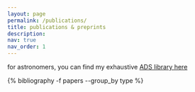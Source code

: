 ```yaml
---
layout: page
permalink: /publications/
title: publications & preprints
description: 
nav: true
nav_order: 1
---
```

for astronomers, you can find my exhaustive [ADS library here](https://ui.adsabs.harvard.edu/public-libraries/qxzKmgEMRxaA2gqe0jcS2Q)

<!-- _pages/publications.md -->

<!-- Bibsearch Feature -->

<!-- {% include bib_search.liquid %} -->

<div class="publications">

{% bibliography -f papers --group_by type %}

</div>
